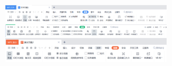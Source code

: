 ![](../../../../Resource/Pasted%20image%2020250420220512.png)
![](../../../../Resource/Pasted%20image%2020250420220530.png)
![](../../../../Resource/Pasted%20image%2020250420220449.png)